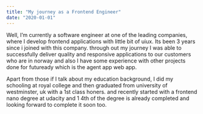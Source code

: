```yaml
---
title: "My journey as a Frontend Engineer"
date: "2020-01-01"
---
```


Well, I’m currently a software engineer at one of the leading companies, where I develop frontend applications with little bit of uiux. Its been 3 years since i joined with this company. through out my journey I was able to successfully deliver quality and responsive applications to our customers who are in norway and also I have some experience with other projects done for futuready which is the agent app web app.

Apart from those if I talk about my education background, I did my schooling at royal college and then graduated from university of westminster, uk with a 1st class honers. and recently started with a frontend nano degree at udacity and 1 4th of the degree is already completed and looking forward to complete it soon too.
